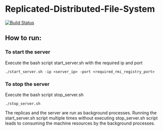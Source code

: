# Replicated-Distributed-File-System

[![Build Status](https://travis-ci.com/M7moudHussein/Replicated-Distributed-File-System.svg?token=ui1vZpqLuQ1oXxYH7t2x&branch=master)](https://travis-ci.com/M7moudHussein/Replicated-Distributed-File-System)

## How to run:

### To start the server
Execute the bash script start_server.sh with the required ip and port

```./start_server.sh -ip <server_ip> -port <required_rmi_registry_port>```

### To stop the server
Execute the bash script stop_server.sh

```./stop_server.sh```

<aside class="warning">
The replicas and the server are run as background processes. Running the start_server.sh script multiple times without executing stop_server.sh script leads to consuming the machine resources by the background processes.
</aside>
